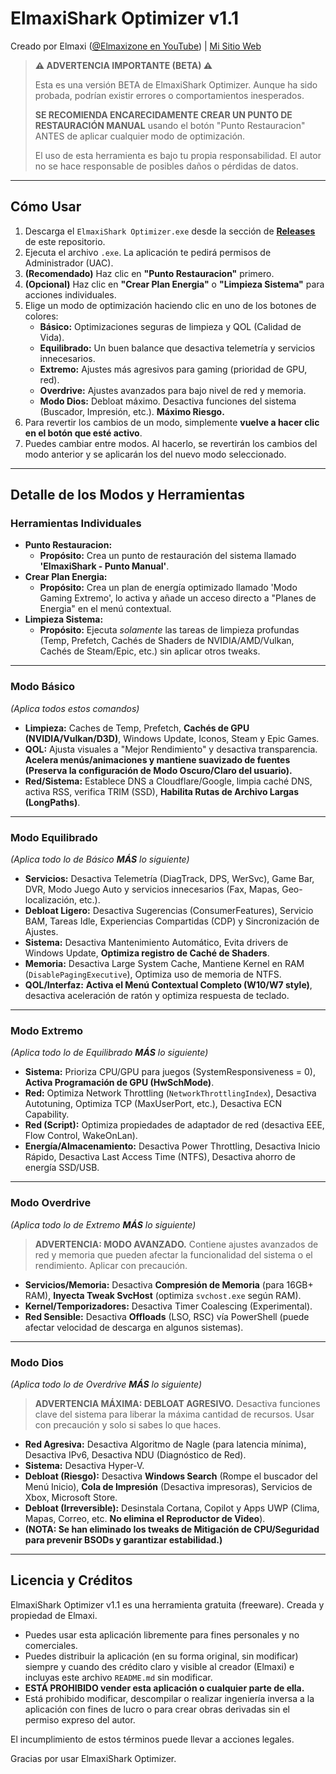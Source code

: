 # ElmaxiShark Optimizer v1.1

Creado por Elmaxi ([@Elmaxizone en YouTube](https://www.youtube.com/@Elmaxizone)) | [Mi Sitio Web](https://AQUI_VA_LA_URL_DE_TU_WEB.com)

> **⚠️ ADVERTENCIA IMPORTANTE (BETA) ⚠️**
>
> Esta es una versión BETA de ElmaxiShark Optimizer. Aunque ha sido probada, podrían existir errores o comportamientos inesperados.
>
> **SE RECOMIENDA ENCARECIDAMENTE CREAR UN PUNTO DE RESTAURACIÓN MANUAL** usando el botón "Punto Restauracion" ANTES de aplicar cualquier modo de optimización.
>
> El uso de esta herramienta es bajo tu propia responsabilidad. El autor no se hace responsable de posibles daños o pérdidas de datos.

---

## Cómo Usar

1.  Descarga el `ElmaxiShark Optimizer.exe` desde la sección de **[Releases](https://github.com/Elmaxiyt/ElmaxiShark-Optimizer/releases)** de este repositorio.
2.  Ejecuta el archivo `.exe`. La aplicación te pedirá permisos de Administrador (UAC).
3.  **(Recomendado)** Haz clic en **"Punto Restauracion"** primero.
4.  **(Opcional)** Haz clic en **"Crear Plan Energia"** o **"Limpieza Sistema"** para acciones individuales.
5.  Elige un modo de optimización haciendo clic en uno de los botones de colores:
    * **Básico:** Optimizaciones seguras de limpieza y QOL (Calidad de Vida).
    * **Equilibrado:** Un buen balance que desactiva telemetría y servicios innecesarios.
    * **Extremo:** Ajustes más agresivos para gaming (prioridad de GPU, red).
    * **Overdrive:** Ajustes avanzados para bajo nivel de red y memoria.
    * **Modo Dios:** Debloat máximo. Desactiva funciones del sistema (Buscador, Impresión, etc.). **Máximo Riesgo.**
6.  Para revertir los cambios de un modo, simplemente **vuelve a hacer clic en el botón que esté activo**.
7.  Puedes cambiar entre modos. Al hacerlo, se revertirán los cambios del modo anterior y se aplicarán los del nuevo modo seleccionado.

---

## Detalle de los Modos y Herramientas

### Herramientas Individuales

* **Punto Restauracion:**
    * **Propósito:** Crea un punto de restauración del sistema llamado **'ElmaxiShark - Punto Manual'**.
* **Crear Plan Energia:**
    * **Propósito:** Crea un plan de energía optimizado llamado 'Modo Gaming Extremo', lo activa y añade un acceso directo a "Planes de Energia" en el menú contextual.
* **Limpieza Sistema:**
    * **Propósito:** Ejecuta *solamente* las tareas de limpieza profundas (Temp, Prefetch, Cachés de Shaders de NVIDIA/AMD/Vulkan, Cachés de Steam/Epic, etc.) sin aplicar otros tweaks.

---

### Modo Básico
*(Aplica todos estos comandos)*

* **Limpieza:** Caches de Temp, Prefetch, **Cachés de GPU (NVIDIA/Vulkan/D3D)**, Windows Update, Iconos, Steam y Epic Games.
* **QOL:** Ajusta visuales a "Mejor Rendimiento" y desactiva transparencia. **Acelera menús/animaciones y mantiene suavizado de fuentes (Preserva la configuración de Modo Oscuro/Claro del usuario).**
* **Red/Sistema:** Establece DNS a Cloudflare/Google, limpia caché DNS, activa RSS, verifica TRIM (SSD), **Habilita Rutas de Archivo Largas (LongPaths)**.

---

### Modo Equilibrado
*(Aplica todo lo de Básico **MÁS** lo siguiente)*

* **Servicios:** Desactiva Telemetría (DiagTrack, DPS, WerSvc), Game Bar, DVR, Modo Juego Auto y servicios innecesarios (Fax, Mapas, Geo-localización, etc.).
* **Debloat Ligero:** Desactiva Sugerencias (ConsumerFeatures), Servicio BAM, Tareas Idle, Experiencias Compartidas (CDP) y Sincronización de Ajustes.
* **Sistema:** Desactiva Mantenimiento Automático, Evita drivers de Windows Update, **Optimiza registro de Caché de Shaders**.
* **Memoria:** Desactiva Large System Cache, Mantiene Kernel en RAM (`DisablePagingExecutive`), Optimiza uso de memoria de NTFS.
* **QOL/Interfaz:** **Activa el Menú Contextual Completo (W10/W7 style)**, desactiva aceleración de ratón y optimiza respuesta de teclado.

---

### Modo Extremo
*(Aplica todo lo de Equilibrado **MÁS** lo siguiente)*

* **Sistema:** Prioriza CPU/GPU para juegos (SystemResponsiveness = 0), **Activa Programación de GPU (HwSchMode)**.
* **Red:** Optimiza Network Throttling (`NetworkThrottlingIndex`), Desactiva Autotuning, Optimiza TCP (MaxUserPort, etc.), Desactiva ECN Capability.
* **Red (Script):** Optimiza propiedades de adaptador de red (desactiva EEE, Flow Control, WakeOnLan).
* **Energía/Almacenamiento:** Desactiva Power Throttling, Desactiva Inicio Rápido, Desactiva Last Access Time (NTFS), Desactiva ahorro de energía SSD/USB.

---

### Modo Overdrive
*(Aplica todo lo de Extremo **MÁS** lo siguiente)*

> **ADVERTENCIA: MODO AVANZADO.** Contiene ajustes avanzados de red y memoria que pueden afectar la funcionalidad del sistema o el rendimiento. Aplicar con precaución.

* **Servicios/Memoria:** Desactiva **Compresión de Memoria** (para 16GB+ RAM), **Inyecta Tweak SvcHost** (optimiza `svchost.exe` según RAM).
* **Kernel/Temporizadores:** Desactiva Timer Coalescing (Experimental).
* **Red Sensible:** Desactiva **Offloads** (LSO, RSC) vía PowerShell (puede afectar velocidad de descarga en algunos sistemas).

---

### Modo Dios
*(Aplica todo lo de Overdrive **MÁS** lo siguiente)*

> **ADVERTENCIA MÁXIMA: DEBLOAT AGRESIVO.** Desactiva funciones clave del sistema para liberar la máxima cantidad de recursos. Usar con precaución y solo si sabes lo que haces.

* **Red Agresiva:** Desactiva Algoritmo de Nagle (para latencia mínima), Desactiva IPv6, Desactiva NDU (Diagnóstico de Red).
* **Sistema:** Desactiva Hyper-V.
* **Debloat (Riesgo):** Desactiva **Windows Search** (Rompe el buscador del Menú Inicio), **Cola de Impresión** (Desactiva impresoras), Servicios de Xbox, Microsoft Store.
* **Debloat (Irreversible):** Desinstala Cortana, Copilot y Apps UWP (Clima, Mapas, Correo, etc. **No elimina el Reproductor de Video**).
* **(NOTA: Se han eliminado los tweaks de Mitigación de CPU/Seguridad para prevenir BSODs y garantizar estabilidad.)**

---

## Licencia y Créditos

ElmaxiShark Optimizer v1.1 es una herramienta gratuita (freeware).
Creada y propiedad de Elmaxi.

* Puedes usar esta aplicación libremente para fines personales y no comerciales.
* Puedes distribuir la aplicación (en su forma original, sin modificar) siempre y cuando des crédito claro y visible al creador (Elmaxi) e incluyas este archivo `README.md` sin modificar.
* **ESTÁ PROHIBIDO vender esta aplicación o cualquier parte de ella.**
* Está prohibido modificar, descompilar o realizar ingeniería inversa a la aplicación con fines de lucro o para crear obras derivadas sin el permiso expreso del autor.

El incumplimiento de estos términos puede llevar a acciones legales.

Gracias por usar ElmaxiShark Optimizer.
